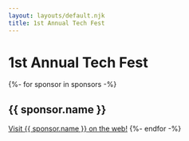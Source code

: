 ```yaml
---
layout: layouts/default.njk
title: 1st Annual Tech Fest
---
```


# 1st Annual Tech Fest

{%- for sponsor in sponsors -%}
	<h2>{{ sponsor.name }}</h2><a href="{{ sponsor.website }}" target="_blank" rel="noopener">Visit {{ sponsor.name }} on the web!</a>
{%- endfor -%}
